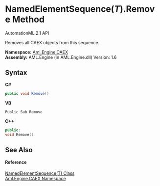 # NamedElementSequence(*T*).Remove Method 
AutomationML 2.1 API 

Removes all CAEX objects from this sequence.

**Namespace:**&nbsp;<a href="N_Aml_Engine_CAEX">Aml.Engine.CAEX</a><br />**Assembly:**&nbsp;AML.Engine (in AML.Engine.dll) Version: 1.6

## Syntax

**C#**<br />
``` C#
public void Remove()
```

**VB**<br />
``` VB
Public Sub Remove
```

**C++**<br />
``` C++
public:
void Remove()
```


## See Also


#### Reference
<a href="T_Aml_Engine_CAEX_NamedElementSequence_1">NamedElementSequence(T) Class</a><br /><a href="N_Aml_Engine_CAEX">Aml.Engine.CAEX Namespace</a><br />